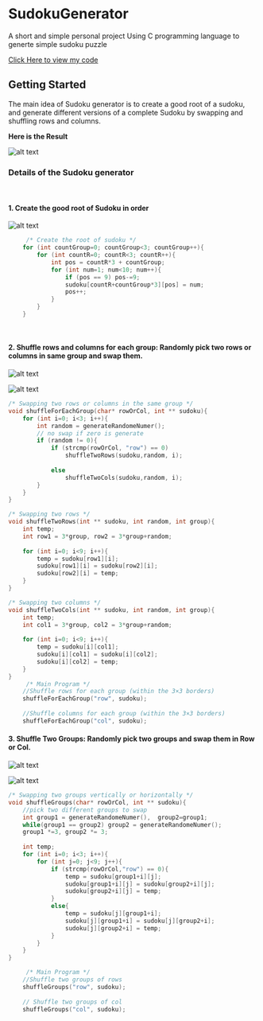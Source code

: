 # SudokuGenerator

A short and simple personal project
Using C programming language to generte simple sudoku puzzle 

[Click Here to view my code](https://github.com/wing9413/CProgramming-SudokuGenerator/blob/master/MyProject/generator.c)

## Getting Started

The main idea of Sudoku generator is to create a good root of a sudoku, and generate different versions of a complete Sudoku by swapping and shuffling rows and columns.

**Here is the Result**

![alt text](https://github.com/wing9413/CProgramming-SudokuGenerator/blob/master/Others/Result.jpg)

### Details of the Sudoku generator

<br />

#### 1. Create the good root of Sudoku in order <br />

![alt text](https://github.com/wing9413/CProgramming-SudokuGenerator/blob/master/Others/rootOfSudoku.jpg)

```C
     /* Create the root of sudoku */
    for (int countGroup=0; countGroup<3; countGroup++){
        for (int countR=0; countR<3; countR++){
            int pos = countR*3 + countGroup;
            for (int num=1; num<10; num++){
                if (pos == 9) pos-=9;
                sudoku[countR+countGroup*3][pos] = num;
                pos++;
            }
        }
    }
```

<br />

#### 2. Shuffle rows and columns for each group: Randomly pick two rows or columns in same group and swap them. <br />

![alt text](https://github.com/wing9413/CProgramming-SudokuGenerator/blob/master/Others/2rowEachGroup.jpg)

![alt text](https://github.com/wing9413/CProgramming-SudokuGenerator/blob/master/Others/2colEachGroup.jpg)

```C
/* Swapping two rows or columns in the same group */
void shuffleForEachGroup(char* rowOrCol, int ** sudoku){
    for (int i=0; i<3; i++){
        int random = generateRandomeNumer();
        // no swap if zero is generate 
        if (random != 0){
            if (strcmp(rowOrCol, "row") == 0) 
                shuffleTwoRows(sudoku,random, i);
            
            else 
                shuffleTwoCols(sudoku,random, i);   
        }
    }
}

/* Swapping two rows */
void shuffleTwoRows(int ** sudoku, int random, int group){
    int temp;
    int row1 = 3*group, row2 = 3*group+random;
    
    for (int i=0; i<9; i++){
        temp = sudoku[row1][i];
        sudoku[row1][i] = sudoku[row2][i];
        sudoku[row2][i] = temp;
    }       
}

/* Swapping two columns */
void shuffleTwoCols(int ** sudoku, int random, int group){
    int temp;
    int col1 = 3*group, col2 = 3*group+random;
    
    for (int i=0; i<9; i++){
        temp = sudoku[i][col1];
        sudoku[i][col1] = sudoku[i][col2];
        sudoku[i][col2] = temp;
    } 
}
     /* Main Program */
    //Shuffle rows for each group (within the 3×3 borders)
    shuffleForEachGroup("row", sudoku);
    
    //Shuffle columns for each group (within the 3×3 borders)
    shuffleForEachGroup("col", sudoku);
```    

#### 3. Shuffle Two Groups: Randomly pick two groups and swap them in Row or Col. <br />

![alt text](https://github.com/wing9413/CProgramming-SudokuGenerator/blob/master/Others/2groupCol.jpg)

![alt text](https://github.com/wing9413/CProgramming-SudokuGenerator/blob/master/Others/2groupRow.jpg)

```C
/* Swapping two groups vertically or horizontally */
void shuffleGroups(char* rowOrCol, int ** sudoku){
    //pick two different groups to swap
    int group1 = generateRandomeNumer(),  group2=group1;
    while(group1 == group2) group2 = generateRandomeNumer();
    group1 *=3, group2 *= 3;
    
    int temp;
    for (int i=0; i<3; i++){
        for (int j=0; j<9; j++){
            if (strcmp(rowOrCol,"row") == 0){
                temp = sudoku[group1+i][j];
                sudoku[group1+i][j] = sudoku[group2+i][j];
                sudoku[group2+i][j] = temp;
            }
            else{
                temp = sudoku[j][group1+i];
                sudoku[j][group1+i] = sudoku[j][group2+i];
                sudoku[j][group2+i] = temp;
            }
        }
    }    
}

     /* Main Program */
    //Shuffle two groups of rows
    shuffleGroups("row", sudoku);
    
    // Shuffle two groups of col
    shuffleGroups("col", sudoku);
```
